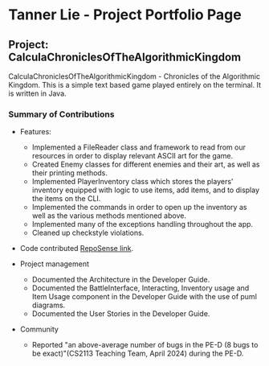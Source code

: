 # Tanner Lie - Project Portfolio Page

## Project: CalculaChroniclesOfTheAlgorithmicKingdom
CalculaChroniclesOfTheAlgorithmicKingdom - Chronicles of the Algorithmic Kingdom. This is a simple text based
game played entirely on the terminal. It is written in Java.

### Summary of Contributions
- Features:
    - Implemented a FileReader class and framework to read from our resources in order to display relevant ASCII art for the game.
    - Created Enemy classes for different enemies and their art, as well as their printing methods.
    - Implemented PlayerInventory class which stores the players' inventory equipped with logic to use items, add items, and to display the
      items on the CLI.
    - Implemented the commands in order to open up the inventory as well as the various methods mentioned above.
    - Implemented many of the exceptions handling throughout the app.
    - Cleaned up checkstyle violations.


- Code contributed
  [RepoSense link](https://nus-cs2113-ay2324s2.github.io/tp-dashboard/?search=tannerlie&sort=groupTitle&sortWithin=title&timeframe=commit&mergegroup=&groupSelect=groupByRepos&breakdown=true&checkedFileTypes=docs~functional-code~test-code~other&since=2024-02-23&tabOpen=true&tabType=authorship&tabAuthor=tannerlie&tabRepo=AY2324S2-CS2113-W12-3%2Ftp%5Bmaster%5D&authorshipIsMergeGroup=false&authorshipFileTypes=docs~functional-code~test-code~other&authorshipIsBinaryFileTypeChecked=false&authorshipIsIgnoredFilesChecked=false).


- Project management
  - Documented the Architecture in the Developer Guide.
  - Documented the BattleInterface, Interacting, Inventory usage and Item Usage component in the Developer Guide with the use of puml diagrams.
  - Documented the User Stories in the Developer Guide.


- Community
    - Reported "an above-average number of bugs in the PE-D (8 bugs to be exact)"(CS2113 Teaching Team, April 2024)
      during the PE-D.